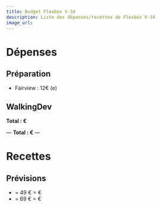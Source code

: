 ```yaml
---
title: Budget Flexbox V-34
description: Liste des dépenses/recettes de Flexbox V-34
image_url:
---
```


# Dépenses

## Préparation

- Fairview : 12€ (e)

## WalkingDev

**Total : €**

—
**Total : €**
—


# Recettes

## Prévisions
*  = 49 € =  €
*  = 69 € =  €
